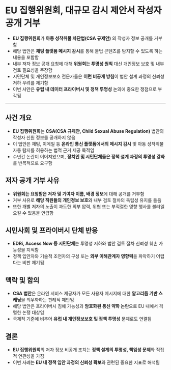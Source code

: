 # EU 집행위원회, 대규모 감시 제안서 작성자 공개 거부


* **EU 집행위원회**가 **아동 성착취물 차단법(CSA 규제안)** 의 작성자 정보 공개를 거부함
* 해당 법안은 **채팅 플랫폼 메시지 감시**를 통해 불법 콘텐츠를 탐지할 수 있도록 하는 내용을 포함함
* 내부 저자 정보 공개 요청에 대해 **위원회는 투명성 원칙** 대신 개인정보 보호 및 내부 검토 필요성을 주장함
* 시민단체 및 개인정보보호 전문가들은 **이런 비공개 방침**이 법안 설계 과정의 신뢰성 저하 우려를 제기함
* 이번 사안은 **유럽 내 데이터 프라이버시 및 정책 투명성** 논의에 중요한 쟁점으로 부각됨

---

사건 개요
-----

* **EU 집행위원회**는 **CSA(CSA 규제안, Child Sexual Abuse Regulation)** 법안의 작성자 신원 정보를 공개하지 않음
* 이 법안은 채팅, 이메일 등 **온라인 통신 플랫폼에서의 메시지 감시** 및 아동 성착취물 자동 탐지를 허용하는 법적 근거 제공 목적임
* 수년간 논란이 이어져왔으며, **정치인 및 시민단체들은 정책 설계 과정의 투명성 강화**를 반복적으로 요구함

저자 공개 거부 사유
-----------

* **위원회는 요청받은 저자 및 기여자 이름, 배경 정보**에 대해 공개를 거부함
* 거부 사유로 **해당 직원들의 개인정보 보호**와 내부 검토 절차의 독립성 유지를 들음
* 또한 개별 저자의 노출이 과도한 외부 압력, 위협 또는 부적절한 영향 행사를 불러일으킬 수 있음을 언급함

시민사회 및 프라이버시 단체 반응
------------------

* **EDRi, Access Now 등 시민단체**는 투명성 저하와 법안 검토 절차 신뢰성 훼손 가능성을 지적함
* 정책 입안자와 기술적 조언자의 구성 또는 **외부 이해관계자 영향력**을 파악하기 어렵다는 비판 제기됨

맥락 및 함의
-------

* **CSA 법안**은 온라인 서비스 제공자가 모든 사용자 메시지에 대한 **알고리듬 기반 스캐닝**을 의무화하는 판례적 제안임
* 해당 법안은 프라이버시 침해 가능성과 **암호화된 통신 약화 논란**으로 EU 내에서 격렬한 논쟁 대상임
* 국제적 기준에 비추어 **유럽 내 개인정보보호 및 정책 투명성** 문제로도 연결됨

결론
--

* **EU 집행위원회**의 저자 정보 비공개 조치는 **정책 설계의 투명성, 책임성 문제**와 직접적 연관성을 가짐
* 이번 사례는 **EU 내 정책 입안 과정의 신뢰성 확보**와 관련된 중요한 지표로 해석됨
